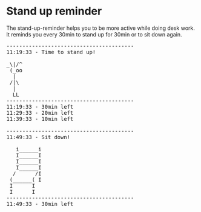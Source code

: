 # Stand up reminder
The stand-up-reminder helps you to be more active while doing desk work. <br>
It reminds you every 30min to stand up for 30min or to sit down again. <br>
<pre>
----------------------------------------
11:19:33 - Time to stand up!

_\|/^
 (_oo
  |
 /|\
  |
  LL
----------------------------------------
11:19:33 - 30min left
11:29:33 - 20min left
11:39:33 - 10min left

----------------------------------------
11:49:33 - Sit down!

   i______i
   I______I
   I______I
   I______I
  /      /I
 (______( I
 I      I
 I      I
----------------------------------------
11:49:33 - 30min left
</pre>
